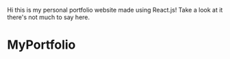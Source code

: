 Hi this is my personal portfolio website made using React.js!
Take a look at it there's not much to say here. 
# MyPortfolio
